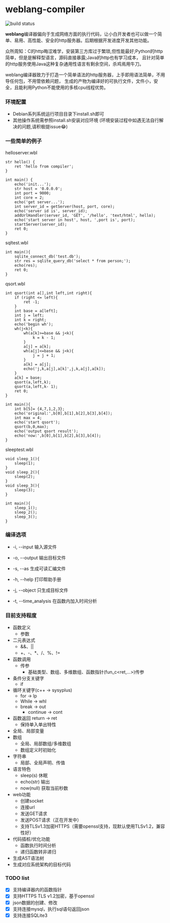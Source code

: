 # weblang-compiler

![build status](https://github.com/NEUQ-2084team-Compiler/weblang-compiler/actions/workflows/cmake.yml/badge.svg)

**weblang**编译器偏向于生成网络方面的执行代码，让小白开发者也可以做一个简单、易用、高性能、安全的http服务器。后期根据开发进度开发其他功能。

众所周知：C的http晦涩难学，安装第三方库过于繁琐,但性能最好;Python的http简单，但是是解释型语言，源码直接暴露;Java的http也有学习成本，
且针对简单的http服务使用Java这种复杂通用性语言有剩余空间，杀鸡焉用牛刀。

weblang编译器致力于打造一个简单语法的http服务器，上手即用语法简单，不用导任何包，不用管依赖问题， 生成的产物为编译好的可执行文件，文件小，安全，且能利用Python不能使用的多核cpu线程优势。

### 环境配置
* Debian系列系统运行项目目录下install.sh即可
* 其他操作系统需参照install.sh安装对应环境
  (环境安装过程中如遇无法自行解决的问题,请积极提issue😂)

### 一些简单的例子
helloserver.wbl
~~~
str hello() {
    ret 'hello from compiler';
}

int main() {
    echo('init...');
    str host = '0.0.0.0';
    int port = 9000;
    int core = 2;
    echo('get server...');
    int server_id = getServer(host, port, core);
    echo('server id is', server_id);
    addUrlHandler(server_id, 'GET', '/hello', 'text/html', hello);
    echo('start server in host', host, ',port is', port);
    startServer(server_id);
    ret 0;
}
~~~
sqltest.wbl
~~~
int main(){
    sqlite_connect_db('test.db');
    str res = sqlite_query_db('select * from person;');
    echo(res);
    ret 0;
}
~~~
qsort.wbl
~~~
int qsort(int a[],int left,int right){
    if (right <= left){
        ret -1;
    }
    int base = a[left];
    int j = left;
    int k = right;
    echo('begin wh');
    wh(j<k){
        wh(a[k]>=base && j<k){
            k = k - 1;
        }
        a[j] = a[k];
        wh(a[j]<=base && j<k){
            j = j + 1;
        }
        a[k] = a[j];
        echo('j,k,a[j],a[k]',j,k,a[j],a[k]);
    }
    a[k] = base;
    qsort(a,left,k);
    qsort(a,left,k- 1);
    ret 0;
}

int main(){
    int b[5]= {4,7,1,2,3};
    echo('original:',b[0],b[1],b[2],b[3],b[4]);
    int max = 4;
    echo('start qsort');
    qsort(b,0,max);
    echo('output qsort result');
    echo('now:',b[0],b[1],b[2],b[3],b[4]);
}
~~~
sleeptest.wbl
~~~
void sleep_1(){
    sleep(1);
}
void sleep_2(){
    sleep(2);
}
void sleep_3(){
    sleep(3);
}

int main(){
    sleep_1();
    sleep_2();
    sleep_3();
}
~~~
### 编译选项

* -i, --input <arg>   输入源文件

* -o, --output <arg>  输出目标文件

* -s, --as            生成可读汇编文件

* -h, --help <arg>    打印帮助手册

* -j, --object        只生成目标文件

* -t, --time_analysis 在函数内加入时间分析

### 目前支持程度

- 函数定义
  - 参数
- 二元表达式
  - &&、||
  - +、-、*、/、%、!=
- 函数调用
  - 传参
    - 基础类型、数组、多维数组、函数指针(fun_c<ret,...>)传参
- 条件分支关键字
  - if
- 循环关键字(c++ -> sysyplus)
  - for -> lp
  - While -> whl
  - break -> out
    - continue -> cont
- 函数返回 return -> ret
  - 保持单入单出特性
- 全局、局部变量
- 数组
  - 全局、局部数组/多维数组
  - 数组定义时初始化
- 字符串
  - 局部、全局声明、传值
- 语言特色
  - sleep(s) 休眠
  - echo(str) 输出
  - now(null) 获取当前秒数
- web功能
  - 创建socket
  - 连接url
  - 发送GET请求
  - 发送POST请求（正在开发中）
  - 支持TLSv1.3加密HTTPS（需要openssl支持，现默认使用TLSv1.2，兼容性好）
- 代码插桩/优化功能
  - 函数执行时间分析
  - 递归函数转非递归
- 生成AST语法树
- 生成对应系统架构的目标代码


### TODO list

- [x] 支持编译器内的函数指针
- [x] 支持HTTPS TLS v1.2加密，基于openssl
- [x] json数据的创建、修改
- [x] 支持连接mysql，执行sql语句返回json
- [x] 支持连接SQLite3